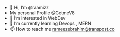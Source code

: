- 👋 Hi, I’m @raamizz
- My personal Profile @GetmeV8
- 👀 I’m interested in WebDev
- 🌱 I’m currently learning Devops , MERN
- 📫 How to reach me rameezebrahim@transpost.co

<!---
raamizz/raamizz is a ✨ special ✨ repository because its `README.md` (this file) appears on your GitHub profile.
You can click the Preview link to take a look at your changes.
--->

